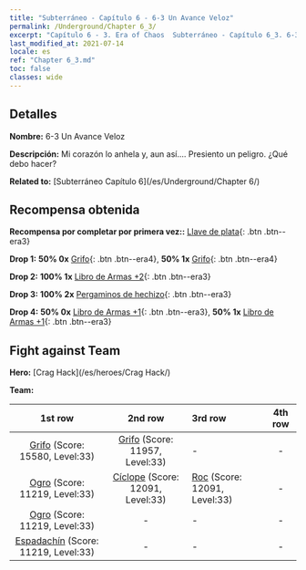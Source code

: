 ```yaml
---
title: "Subterráneo - Capítulo 6 - 6-3 Un Avance Veloz"
permalink: /Underground/Chapter 6_3/
excerpt: "Capítulo 6 - 3. Era of Chaos  Subterráneo - Capítulo 6_3. 6-3 Un Avance Veloz"
last_modified_at: 2021-07-14
locale: es
ref: "Chapter 6_3.md"
toc: false
classes: wide
---
```


## Detalles

 **Nombre:** 6-3 Un Avance Veloz

 **Descripción:** Mi corazón lo anhela y, aun así.... Presiento un peligro. ¿Qué debo hacer?

 **Related to:** [Subterráneo Capítulo 6](/es/Underground/Chapter 6/)

## Recompensa obtenida

 **Recompensa por completar por primera vez::** [Llave de plata](/ItemsES/con_693/){: .btn .btn--era3}

 **Drop 1:** **50% 0x** [Grifo](/ItemsES/unt_192/){: .btn .btn--era4}, **50% 1x** [Grifo](/ItemsES/unt_192/){: .btn .btn--era4}

 **Drop 2:** **100% 1x** [Libro de Armas +2](/ItemsES/mat_32/){: .btn .btn--era3}

 **Drop 3:** **100% 2x** [Pergaminos de hechizo](/ItemsES/con_694/){: .btn .btn--era3}

 **Drop 4:** **50% 0x** [Libro de Armas +1](/ItemsES/mat_25/){: .btn .btn--era3}, **50% 1x** [Libro de Armas +1](/ItemsES/mat_25/){: .btn .btn--era3}


## Fight against Team
 **Hero:** [Crag Hack](/es/heroes/Crag Hack/)

 **Team:**


  | 1st row | 2nd row | 3rd row | 4th row |
  |:----:|:----:|:----|:----:|
  | [Grifo](/es/units/Griffin/) (Score: 15580, Level:33)  | [Grifo](/es/units/Griffin/) (Score: 11957, Level:33)  | - | - |
  | [Ogro](/es/units/Ogre/) (Score: 11219, Level:33)  | [Cíclope](/es/units/Cyclops/) (Score: 12091, Level:33)  | [Roc](/es/units/Roc/) (Score: 12091, Level:33)  | - |
  | [Ogro](/es/units/Ogre/) (Score: 11219, Level:33)  | - | - | - |
  | [Espadachín](/es/units/Swordsman/) (Score: 11219, Level:33)  | - | - | - |


